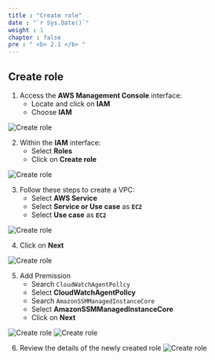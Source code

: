 ```yaml
---
title : "Create role"
date : "`r Sys.Date()`"
weight : 1
chapter : false
pre : " <b> 2.1 </b> "
---
```

## Create role

1. Access the **AWS Management Console** interface:
   - Locate and click on **IAM**
   - Choose **IAM**

![Create role](/images/1/0001.png?featherlight=false&width=90pc)

2. Within the **IAM** interface:
   - Select **Roles**
   - Click on **Create role**

![Create role](/images/1/0002.png?featherlight=false&width=90pc)

3. Follow these steps to create a VPC:
   - Select **AWS Service**
   - Select **Service or Use case** as **`EC2`**
   - Select **Use case** as **`EC2`**

![Create role](/images/1/0003.png?featherlight=false&width=90pc)

4. Click on **Next**

![Create role](/images/1/0003.png?featherlight=false&width=90pc)

5. Add Premission 
   - Search `CloudWatchAgentPollcy`
   - Select **CloudWatchAgentPollcy**
   - Search `AmazonSSMManagedInstanceCore`
   - Select **AmazonSSMManagedInstanceCore**
   - Click on **Next**

![Create role](/images/1/0004.png?featherlight=false&width=90pc)
![Create role](/images/1/0005.png?featherlight=false&width=90pc)

6. Review the details of the newly created role
![Create role](/images/1/0007.png?featherlight=false&width=90pc)

